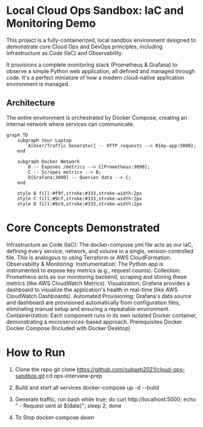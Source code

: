 # Local Cloud Ops Sandbox: IaC and Monitoring Demo

This project is a fully-containerized, local sandbox environment designed to demonstrate core Cloud Ops and DevOps principles, including Infrastructure as Code (IaC) and Observability.

It provisions a complete monitoring stack (Prometheus & Grafana) to observe a simple Python web application, all defined and managed through code. It's a perfect miniature of how a modern cloud-native application environment is managed.


## Architecture

The entire environment is orchestrated by Docker Compose, creating an internal network where services can communicate.

```mermaid
graph TD
    subgraph Your Laptop
        A[User/Traffic Generator] -- HTTP requests --> B{my-app:5000};
    end

    subgraph Docker Network
        B -- Exposes /metrics --> C[Prometheus:9090];
        C -- Scrapes metrics --> B;
        D[Grafana:3000] -- Queries data --> C;
    end

    style B fill:#f9f,stroke:#333,stroke-width:2px
    style C fill:#9cf,stroke:#333,stroke-width:2px
    style D fill:#9c9,stroke:#333,stroke-width:2px

```
# Core Concepts Demonstrated
Infrastructure as Code (IaC): The docker-compose.yml file acts as our IaC, defining every service, network, and volume in a single, version-controlled file. This is analogous to using Terraform or AWS CloudFormation.
Observability & Monitoring:
Instrumentation: The Python app is instrumented to expose key metrics (e.g., request counts).
Collection: Prometheus acts as our monitoring backend, scraping and storing these metrics (like AWS CloudWatch Metrics).
Visualization: Grafana provides a dashboard to visualize the application's health in real-time (like AWS CloudWatch Dashboards).
Automated Provisioning: Grafana's data source and dashboard are provisioned automatically from configuration files, eliminating manual setup and ensuring a repeatable environment.
Containerization: Each component runs in its own isolated Docker container, demonstrating a microservices-based approach.
Prerequisites
Docker
Docker Compose (Included with Docker Desktop)

# How to Run
1. Clone the repo
git clone https://github.com/subash2021/cloud-ops-sandbox.git
cd ops-interview-prep

2. Build and start all services
docker-compose up -d --build

3. Generate traffic, run bash
while true; do curl http://localhost:5000; echo " - Request sent at $(date)"; sleep 2; done

4. To Stop
docker-compose down
